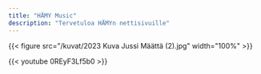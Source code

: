 ```yaml
---
title: "HÄMY Music"
description: "Tervetuloa HÄMYn nettisivuille"
---
```


{{< figure src="/kuvat/2023 Kuva Jussi Määttä (2).jpg" width="100%" >}}

{{< youtube 0REyF3Lf5b0 >}}




